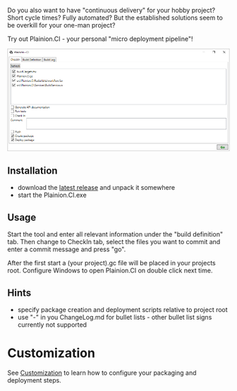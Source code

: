 
Do you also want to have "continuous delivery" for your hobby project? 
Short cycle times? Fully automated?
But the established solutions seem to be overkill for your one-man project?

Try out Plainion.CI - your personal "micro deployment pipeline"!

![](Overview.png)

## Installation

- download the [latest release](https://github.com/plainionist/Plainion.CI/releases) and unpack it somewhere
- start the Plainion.CI.exe

## Usage

Start the tool and enter all relevant information under the "build definition" tab.
Then change to CheckIn tab, select the files you want to commit and enter a commit message and press "go".

After the first start a (your project).gc file will be placed in your projects root. 
Configure Windows to open Plainion.CI on double click next time.

## Hints

* specify package creation and deployment scripts relative to project root
* use "-" in you ChangeLog.md for bullet lists - other bullet list signs currently not supported

# Customization

See [Customization](Customization.md) to learn how to configure your packaging and deployment steps.

